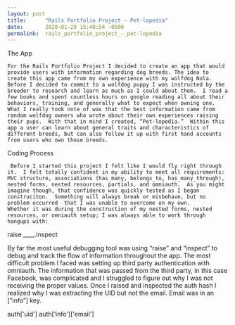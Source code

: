 ```yaml
---
layout: post
title:      "Rails Portfolio Project - Pet-lopedia"
date:       2020-01-28 15:40:54 -0500
permalink:  rails_portfolio_project_-_pet-lopedia
---
```



The App

	For the Rails Portfolio Project I decided to create an app that would provide users with information regarding dog breeds. The idea to create this app came from my own experience with my wolfdog Nola.  Before I decided to commit to a wolfdog puppy I was instructed by the breeder to research and learn as much as I could about them.  I read a few books and spent countless hours on google reading all about their behaviors, training, and generally what to expect when owning one.  What I really took note of was that the best information came from random wolfdog owners who wrote about their own experiences raising their pups.  With that in mind I created, “Pet-lopedia.”  Within this app a user can learn about general traits and characteristics of different breeds, but can also follow it up with first hand accounts from users who own those breeds. 
Coding Process	

	 Before I started this project I felt like I would fly right through it.  I felt totally confident in my ability to meet all requirements: MVC structure, associations (has_many, belongs_to, has_many_through), nested forms, nested resources, partials, and omniauth.  As you might imagine though, that confidence was quickly tested as I began construciton.  Something will always break or misbehave, but no problem occurred  that I was unable to overcome on my own.
	Whether it was during the construction of my nested forms, nested resources, or omniauth setup; I was always able to work through hangups with: 
	
raise ____.inspect	
	
By far the most useful debugging tool was using “raise” and “inspect” to debug and track the flow of information throughout the app.  The most difficult problem I faced was setting up third party authentication with omniauth.  The information that was passed from the third party, in this case Facebook, was complicated and I struggled to figure out why I was not receiving the proper values.  Once I raised and inspected the auth hash I realized why I was extracting the UID but not the email.  Email was in an [“info”] key.

auth['uid']
auth[‘info']['email']

